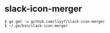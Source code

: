 # slack-icon-merger

```
$ go get -u github.com/liyy7/slack-icon-merger
$ ~/.go/bin/slack-icon-merger
```
